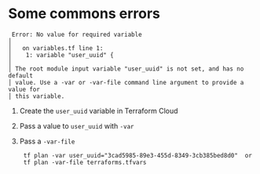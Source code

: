 # Some commons errors

````git
 Error: No value for required variable
│ 
│   on variables.tf line 1:
│    1: variable "user_uuid" {
│ 
│ The root module input variable "user_uuid" is not set, and has no default
│ value. Use a -var or -var-file command line argument to provide a value for
│ this variable.
````
1. Create the ``user_uuid`` variable in Terraform Cloud
2. Pass a value to ``user_uuid`` with ``-var``
3. Pass a ``-var-file``
   
   ```
    tf plan -var user_uuid="3cad5985-89e3-455d-8349-3cb385bed8d0"  or
    tf plan -var-file terraforms.tfvars
   ```